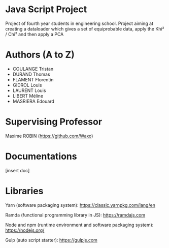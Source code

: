 # Java Script Project
Project of fourth year students in engineering school.
Project aiming at creating a dataloader which gives a set of equiprobable data, apply the Khi² / Chi² and then apply a PCA

# Authors (A to Z)

- COULANGE Tristan
- DURAND Thomas
- FLAMENT Florentin
- GIDROL Louis
- LAURENT Louis
- LIBERT Méline
- MASRIERA Edouard

# Supervising Professor
Maxime ROBIN (https://github.com/Waxo)

# Documentations
[insert doc]

# Libraries
Yarn (software packaging system):
https://classic.yarnpkg.com/lang/en

Ramda (functional programming library in JS):
https://ramdajs.com

Node and npm (runtime environment and software packaging system):
https://nodejs.org/

Gulp (auto script starter):
https://gulpjs.com
